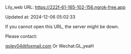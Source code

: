 Lily_web URL: https://222f-61-165-102-156.ngrok-free.app

Updated at: 2024-12-06 05:02:33

If you cannot open this URL, the server might be down.

Please contact: 

goley04@foxmail.com Or Wechat:GL_yeaH